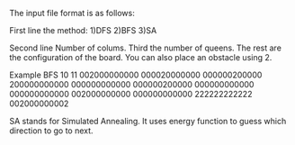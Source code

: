 The input file format is as follows:

First line the method:
1)DFS
2)BFS
3)SA

Second line Number of colums. Third the number of queens.
The rest are the configuration of the board. You can also place an obstacle using 2.

Example
BFS 
10
11
002000000000
000020000000
000000200000
200000000000
000000000000
000000200000
000000000000
000000000000
002000000000
000000000000
222222222222
002000000002

SA stands for Simulated Annealing. It uses energy function to guess which direction to go to next.
